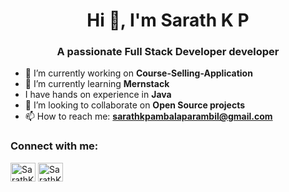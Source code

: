 <!-- ### Hi there 👋 -->
<h1 align="center">Hi 👋, I'm Sarath K P</h1>
<h3 align="center">A passionate Full Stack Developer developer</h3>
<!-- **Sarath343/Sarath343** is a ✨ _special_ ✨ repository because its `README.md` (this file) appears on your GitHub profile. -->


- 🔭 I’m currently working on **Course-Selling-Application**
- 🌱 I’m currently learning **Mernstack**
- 	I have hands on experience in **Java**
- 👯 I’m looking to collaborate on **Open Source projects**
- 📫 How to reach me:  **sarathkpambalaparambil@gmail.com**

<h3 align="left">Connect with me:</h3>
<p align="left">
<a href="https://twitter.com/Sarath243247343?t=VeVAItKGR7L7wRiXwNltww&s=08" target="blank"><img align="center" src="https://raw.githubusercontent.com/rahuldkjain/github-profile-readme-generator/master/src/images/icons/Social/twitter.svg" alt="SarathKP" height="30" width="40" /></a>
<a href="https://www.linkedin.com/in/sarath-k-p-5bb456152" target="blank"><img align="center" src="https://raw.githubusercontent.com/rahuldkjain/github-profile-readme-generator/master/src/images/icons/Social/linked-in-alt.svg" alt="SarathKP" height="30" width="40" /></a>
</p>
